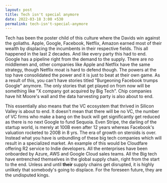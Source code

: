```yaml
---
layout: post 
title: Tech isn't special anymore
date: 2022-03-18 3:00 +530
permalink: tech-isn't-special-anymore
---
```


Tech has been the poster child of this culture where the Davids win against the goliaths. Apple, Google, Facebook, Netflix, Amazon earned most of their wealth by displacing the incumbents in their respective fields. This all happened in the last 2 decades. And like every party this had to end. Google has a pipeline right from the demand to the supply. There are no middlemen and, other companies like Apple and Netflix have the same strategy, though Netflix moat is hard to defend though. The powers at the top have consolidated the power and it is just to beat at their own game. As a result of this, you can't have stories titled "Burgeoning Facebook trumps Google" anymore. The only stories that get played on from now will be something like "X company got acquired by Big Tech". Chip companies have hit Moore's wall and the data harvesting party is also about to end. 

This essentially also means that the VC ecosystem that thrived in Silicon Valley is about to end. It doesn't mean that there will be no VC, the number of VC firms who make a bang on the buck will get significantly get reduced as there is no next Google to fund Sequoia. Even Stripe, the darling of the startup world, is merely at 100B even after 12 years whereas Facebook's valuation rocketed to 200B in 8 yrs. The era of growth on steroids is over. Instead what you have is unbundling of these big tech companies which will result in a specialized market. An example of this would be Cloudfare offering R2 service to Indie developers. All the enterprises have been onboarded by Azure, AWS and Google Cloud sales teams. All the Big tech have entrenched themselves in the global supply chain, right from the start to the end. Unless and until **their** supply chains get disrupted, it is highly unlikely that somebody's going to displace. For the foreseen future, they are the undisputed kings. 